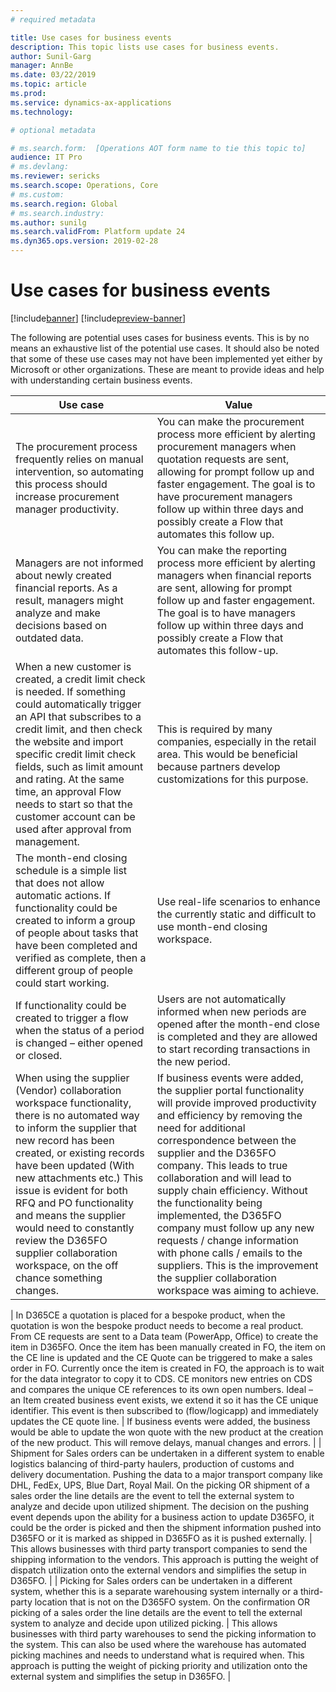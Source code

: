 ```yaml
---
# required metadata

title: Use cases for business events
description: This topic lists use cases for business events.
author: Sunil-Garg
manager: AnnBe
ms.date: 03/22/2019
ms.topic: article
ms.prod: 
ms.service: dynamics-ax-applications
ms.technology: 

# optional metadata

# ms.search.form:  [Operations AOT form name to tie this topic to]
audience: IT Pro
# ms.devlang: 
ms.reviewer: sericks
ms.search.scope: Operations, Core
# ms.custom: 
ms.search.region: Global
# ms.search.industry: 
ms.author: sunilg
ms.search.validFrom: Platform update 24
ms.dyn365.ops.version: 2019-02-28
---
```


# Use cases for business events

[!include[banner](../includes/banner.md)]
[!include[preview-banner](../includes/preview-banner.md)]

The following are potential uses cases for business events. This is by no means an exhaustive list of the potential use cases. It should also be noted that some of these use cases may not have been implemented yet either by Microsoft or other organizations. These are meant to provide ideas and help with understanding certain business events.

| **Use case**                         | **Value**  |
|----------------------------------------|----------|
| The procurement process frequently relies on manual intervention, so automating this process should increase procurement manager productivity.                                                                                                                                                                                                                                                  | You can make the procurement process more efficient by alerting procurement managers when quotation requests are sent, allowing for prompt follow up and faster engagement. The goal is to have procurement managers follow up within three days and possibly create a Flow that automates this follow up. |
| Managers are not informed about newly created financial reports. As a result, managers might analyze and make decisions based on outdated data.                                                                                                                                                                                                                                               | You can make the reporting process more efficient by alerting managers when financial reports are sent, allowing for prompt follow up and faster engagement. The goal is to have managers follow up within three days and possibly create a Flow that automates this follow-up.                            |
| When a new customer is created, a credit limit check is needed. If something could automatically trigger an API that subscribes to a credit limit, and then check the website and import specific credit limit check fields, such as limit amount and rating. At the same time, an approval Flow needs to start so that the customer account can be used after approval from management. | This is required by many companies, especially in the retail area. This would be beneficial because partners develop customizations for this purpose.                                                                                                                                   |
| The month-end closing schedule is a simple list that does not allow automatic actions. If functionality could be created to inform a group of people about tasks that have been completed and verified as complete, then a different group of people could start working.                                                                                                                     | Use real-life scenarios to enhance the currently static and difficult to use month-end closing workspace.                                                                                                                                                                                                |
| If functionality could be created to trigger a flow when the status of a period is changed – either opened or closed.                                                                                                                                                                                                                                                                               | Users are not automatically informed when new periods are opened after the month-end close is completed and they are allowed to start recording transactions in the new period.                                                                                                      |
| When using the supplier (Vendor) collaboration workspace functionality, there is no automated way to inform the supplier that new record has been created, or existing records have been updated (With new attachments etc.) This issue is evident for both RFQ and PO functionality and means the supplier would need to constantly review the D365FO supplier collaboration workspace, on the off chance something changes.                                                                                                                                                                                                                                                                                                                                                          | If business events were added, the supplier portal functionality will provide improved productivity and efficiency by removing the need for additional correspondence between the supplier and the D365FO company. This leads to true collaboration and will lead to supply chain efficiency. Without the functionality being implemented, the D365FO company must follow up any new requests / change information with phone calls / emails to the suppliers. This is the improvement the supplier collaboration workspace was aiming to achieve. |

| In D365CE a quotation is placed for a bespoke product, when the quotation is won the bespoke product needs to become a real product. From CE requests are sent to a Data team (PowerApp, Office) to create the item in D365FO. Once the item has been manually created in FO, the item on the CE line is updated and the CE Quote can be triggered to make a sales order in FO. Currently once the item is created in FO, the approach is to wait for the data integrator to copy it to CDS. CE monitors new entries on CDS and compares the unique CE references to its own open numbers. Ideal – an Item created business event exists, we extend it so it has the CE unique identifier. This event is then subscribed to (flow/logicapp) and immediately updates the CE quote line. | If business events were added, the business would be able to update the won quote with the new product at the creation of the new product. This will remove delays, manual changes and errors.                                                                                                                                                                                                                                                                                                                                                     |
| Shipment for Sales orders can be undertaken in a different system to enable logistics balancing of third-party haulers, production of customs and delivery documentation. Pushing the data to a major transport company like DHL, FedEx, UPS, Blue Dart, Royal Mail. On the picking OR shipment of a sales order the line details are the event to tell the external system to analyze and decide upon utilized shipment. The decision on the pushing event depends upon the ability for a business action to update D365FO, it could be the order is picked and then the shipment information pushed into D365FO or it is marked as shipped in D365FO as it is pushed externally.                                                                                                     | This allows businesses with third party transport companies to send the shipping information to the vendors. This approach is putting the weight of dispatch utilization onto the external vendors and simplifies the setup in D365FO.                                                                                                                                                                                                                                                                                                             |
| Picking for Sales orders can be undertaken in a different system, whether this is a separate warehousing system internally or a third-party location that is not on the D365FO system. On the confirmation OR picking of a sales order the line details are the event to tell the external system to analyze and decide upon utilized picking.                                                                                                                                                                                                                                                                                                                                                                                                                                         | This allows businesses with third party warehouses to send the picking information to the system. This can also be used where the warehouse has automated picking machines and needs to understand what is required when. This approach is putting the weight of picking priority and utilization onto the external system and simplifies the setup in D365FO.                                                                                                                                                                                     |
